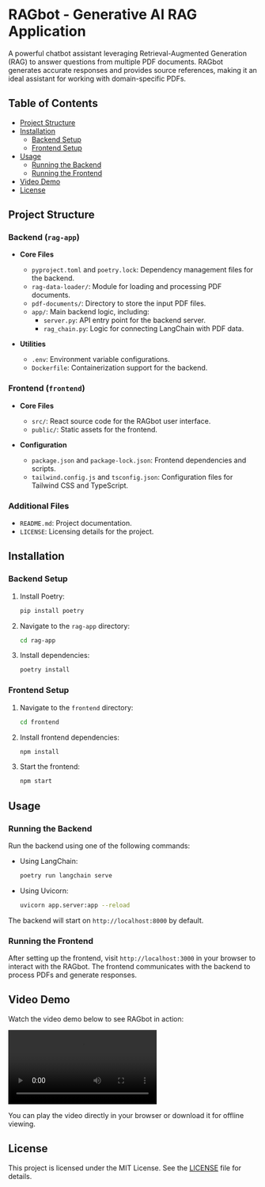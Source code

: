 # RAGbot - Generative AI RAG Application

A powerful chatbot assistant leveraging Retrieval-Augmented Generation (RAG) to answer questions from multiple PDF documents. RAGbot generates accurate responses and provides source references, making it an ideal assistant for working with domain-specific PDFs.

## Table of Contents

- [Project Structure](#project-structure)
- [Installation](#installation)
  - [Backend Setup](#backend-setup)
  - [Frontend Setup](#frontend-setup)
- [Usage](#usage)
  - [Running the Backend](#running-the-backend)
  - [Running the Frontend](#running-the-frontend)
- [Video Demo](#video-demo)
- [License](#license)

## Project Structure

### Backend (`rag-app`)

- **Core Files**  
  - `pyproject.toml` and `poetry.lock`: Dependency management files for the backend.  
  - `rag-data-loader/`: Module for loading and processing PDF documents.  
  - `pdf-documents/`: Directory to store the input PDF files.  
  - `app/`: Main backend logic, including:  
    - `server.py`: API entry point for the backend server.  
    - `rag_chain.py`: Logic for connecting LangChain with PDF data.  

- **Utilities**  
  - `.env`: Environment variable configurations.  
  - `Dockerfile`: Containerization support for the backend.

### Frontend (`frontend`)

- **Core Files**  
  - `src/`: React source code for the RAGbot user interface.  
  - `public/`: Static assets for the frontend.

- **Configuration**  
  - `package.json` and `package-lock.json`: Frontend dependencies and scripts.  
  - `tailwind.config.js` and `tsconfig.json`: Configuration files for Tailwind CSS and TypeScript.

### Additional Files

- `README.md`: Project documentation.  
- `LICENSE`: Licensing details for the project.

## Installation

### Backend Setup

1. Install Poetry:

   ```bash
   pip install poetry
   ```

2. Navigate to the `rag-app` directory:

   ```bash
   cd rag-app
   ```

3. Install dependencies:

   ```bash
   poetry install
   ```

### Frontend Setup

1. Navigate to the `frontend` directory:

   ```bash
   cd frontend
   ```

2. Install frontend dependencies:

   ```bash
   npm install
   ```

3. Start the frontend:

   ```bash
   npm start
   ```

## Usage

### Running the Backend

Run the backend using one of the following commands:

- Using LangChain:

   ```bash
   poetry run langchain serve
   ```

- Using Uvicorn:

   ```bash
   uvicorn app.server:app --reload
   ```

The backend will start on `http://localhost:8000` by default.

### Running the Frontend

After setting up the frontend, visit `http://localhost:3000` in your browser to interact with the RAGbot. The frontend communicates with the backend to process PDFs and generate responses.

## Video Demo

Watch the video demo below to see RAGbot in action:

![RAGbot Demo](demo_video.webm)

You can play the video directly in your browser or download it for offline viewing.

## License

This project is licensed under the MIT License. See the [LICENSE](LICENSE) file for details.
